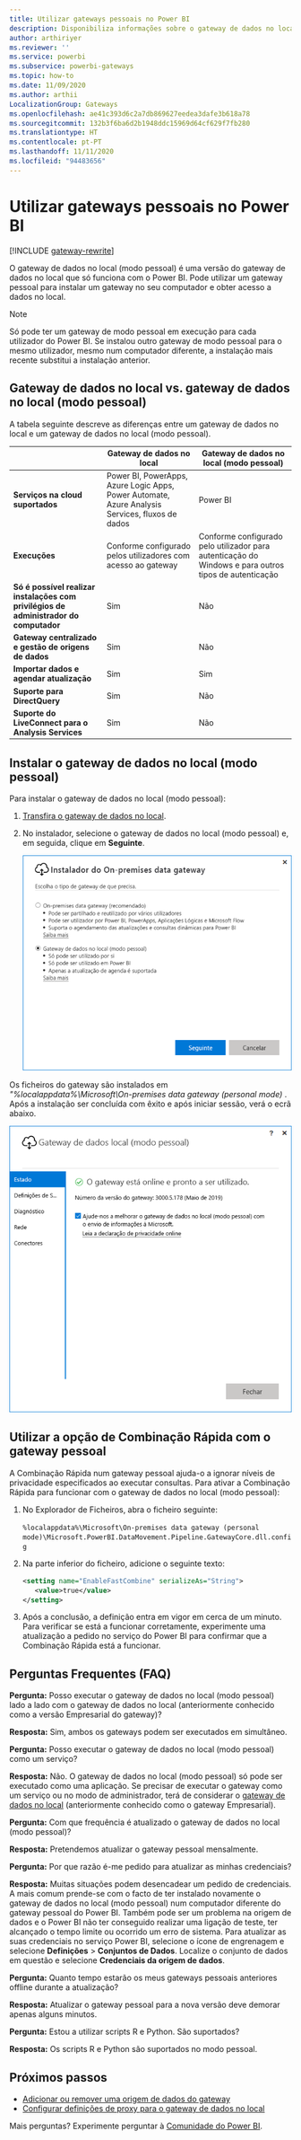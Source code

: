 ```yaml
---
title: Utilizar gateways pessoais no Power BI
description: Disponibiliza informações sobre o gateway de dados no local (modo pessoal) para o Power BI que os utilizadores individuais podem utilizar para ligar a dados no local.
author: arthiriyer
ms.reviewer: ''
ms.service: powerbi
ms.subservice: powerbi-gateways
ms.topic: how-to
ms.date: 11/09/2020
ms.author: arthii
LocalizationGroup: Gateways
ms.openlocfilehash: ae41c393d6c2a7db869627eedea3dafe3b618a78
ms.sourcegitcommit: 132b3f6ba6d2b1948ddc15969d64cf629f7fb280
ms.translationtype: HT
ms.contentlocale: pt-PT
ms.lasthandoff: 11/11/2020
ms.locfileid: "94483656"
---
```

# <a name="use-personal-gateways-in-power-bi"></a>Utilizar gateways pessoais no Power BI

[!INCLUDE [gateway-rewrite](../includes/gateway-rewrite.md)]

O gateway de dados no local (modo pessoal) é uma versão do gateway de dados no local que só funciona com o Power BI. Pode utilizar um gateway pessoal para instalar um gateway no seu computador e obter acesso a dados no local.

> [!NOTE]
> Só pode ter um gateway de modo pessoal em execução para cada utilizador do Power BI. Se instalou outro gateway de modo pessoal para o mesmo utilizador, mesmo num computador diferente, a instalação mais recente substitui a instalação anterior.

## <a name="on-premises-data-gateway-vs-on-premises-data-gateway-personal-mode"></a>Gateway de dados no local vs. gateway de dados no local (modo pessoal)

A tabela seguinte descreve as diferenças entre um gateway de dados no local e um gateway de dados no local (modo pessoal).

|   |Gateway de dados no local | Gateway de dados no local (modo pessoal) |
| ---- | ---- | ---- |
|**Serviços na cloud suportados** |Power BI, PowerApps, Azure Logic Apps, Power Automate, Azure Analysis Services, fluxos de dados |Power BI |
|**Execuções** |Conforme configurado pelos utilizadores com acesso ao gateway |Conforme configurado pelo utilizador para autenticação do Windows e para outros tipos de autenticação |
|**Só é possível realizar instalações com privilégios de administrador do computador** |Sim |Não |
|**Gateway centralizado e gestão de origens de dados** |Sim |Não |
|**Importar dados e agendar atualização** |Sim |Sim |
|**Suporte para DirectQuery** |Sim |Não |
|**Suporte do LiveConnect para o Analysis Services** |Sim |Não |

## <a name="install-the-on-premises-data-gateway-personal-mode"></a>Instalar o gateway de dados no local (modo pessoal)

Para instalar o gateway de dados no local (modo pessoal):

1. [Transfira o gateway de dados no local](https://go.microsoft.com/fwlink/?LinkId=820925&clcid=0x409).

2. No instalador, selecione o gateway de dados no local (modo pessoal) e, em seguida, clique em **Seguinte**.

   ![Selecionar o gateway de dados no local (modo pessoal)](media/service-gateway-personal-mode/personal-gateway-select.png)

Os ficheiros do gateway são instalados em _"%localappdata%\Microsoft\On-premises data gateway (personal mode)_ . Após a instalação ser concluída com êxito e após iniciar sessão, verá o ecrã abaixo.

![Gateway de dados no local (modo pessoal) com êxito](media/service-gateway-personal-mode/personal-gateway-complete.png)

## <a name="use-fast-combine-with-the-personal-gateway"></a>Utilizar a opção de Combinação Rápida com o gateway pessoal

A Combinação Rápida num gateway pessoal ajuda-o a ignorar níveis de privacidade especificados ao executar consultas. Para ativar a Combinação Rápida para funcionar com o gateway de dados no local (modo pessoal):

1. No Explorador de Ficheiros, abra o ficheiro seguinte:

   `%localappdata%\Microsoft\On-premises data gateway (personal mode)\Microsoft.PowerBI.DataMovement.Pipeline.GatewayCore.dll.config`

2. Na parte inferior do ficheiro, adicione o seguinte texto:

    ```xml
    <setting name="EnableFastCombine" serializeAs="String">
       <value>true</value>
    </setting>
    ```

3. Após a conclusão, a definição entra em vigor em cerca de um minuto. Para verificar se está a funcionar corretamente, experimente uma atualização a pedido no serviço do Power BI para confirmar que a Combinação Rápida está a funcionar.

## <a name="frequently-asked-questions-faq"></a>Perguntas Frequentes (FAQ)

**Pergunta:** Posso executar o gateway de dados no local (modo pessoal) lado a lado com o gateway de dados no local (anteriormente conhecido como a versão Empresarial do gateway)?
  
**Resposta:** Sim, ambos os gateways podem ser executados em simultâneo.

**Pergunta:** Posso executar o gateway de dados no local (modo pessoal) como um serviço?
  
**Resposta:** Não. O gateway de dados no local (modo pessoal) só pode ser executado como uma aplicação. Se precisar de executar o gateway como um serviço ou no modo de administrador, terá de considerar o [gateway de dados no local](/data-integration/gateway/service-gateway-onprem) (anteriormente conhecido como o gateway Empresarial).

**Pergunta:** Com que frequência é atualizado o gateway de dados no local (modo pessoal)?
  
**Resposta:** Pretendemos atualizar o gateway pessoal mensalmente.

**Pergunta:** Por que razão é-me pedido para atualizar as minhas credenciais?
  
**Resposta:** Muitas situações podem desencadear um pedido de credenciais. A mais comum prende-se com o facto de ter instalado novamente o gateway de dados no local (modo pessoal) num computador diferente do gateway pessoal do Power BI. Também pode ser um problema na origem de dados e o Power BI não ter conseguido realizar uma ligação de teste, ter alcançado o tempo limite ou ocorrido um erro de sistema. Para atualizar as suas credenciais no serviço Power BI, selecione o ícone de engrenagem e selecione **Definições** > **Conjuntos de Dados**. Localize o conjunto de dados em questão e selecione **Credenciais da origem de dados**.

**Pergunta:** Quanto tempo estarão os meus gateways pessoais anteriores offline durante a atualização?
  
**Resposta:** Atualizar o gateway pessoal para a nova versão deve demorar apenas alguns minutos.

**Pergunta:** Estou a utilizar scripts R e Python. São suportados?
  
**Resposta:** Os scripts R e Python são suportados no modo pessoal.

## <a name="next-steps"></a>Próximos passos

* [Adicionar ou remover uma origem de dados do gateway](service-gateway-data-sources.md)
* [Configurar definições de proxy para o gateway de dados no local](/data-integration/gateway/service-gateway-proxy)  

Mais perguntas? Experimente perguntar à [Comunidade do Power BI](https://community.powerbi.com/).
